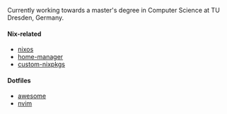 Currently working towards a master's degree in Computer Science at TU Dresden, Germany.

#### Nix-related
- [nixos](https://github.com/lwndhrst/nixos)
- [home-manager](https://github.com/lwndhrst/home-manager)
- [custom-nixpkgs](https://github.com/lwndhrst/custom-nixpkgs)

#### Dotfiles
- [awesome](https://github.com/lwndhrst/awesome)
- [nvim](https://github.com/lwndhrst/nvim)

<!--
**lwndhrst/lwndhrst** is a ✨ _special_ ✨ repository because its `README.md` (this file) appears on your GitHub profile.

Here are some ideas to get you started:

- 🔭 I’m currently working on ...
- 🌱 I’m currently learning ...
- 👯 I’m looking to collaborate on ...
- 🤔 I’m looking for help with ...
- 💬 Ask me about ...
- 📫 How to reach me: ...
- 😄 Pronouns: ...
- ⚡ Fun fact: ...
-->
